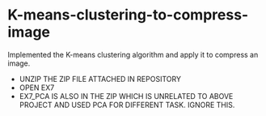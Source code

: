 # K-means-clustering-to-compress-image
Implemented the K-means clustering algorithm and apply it to compress an image.

- UNZIP THE ZIP FILE ATTACHED IN REPOSITORY
- OPEN EX7
- EX7_PCA IS ALSO IN THE ZIP WHICH IS UNRELATED TO ABOVE PROJECT AND USED PCA FOR DIFFERENT TASK. IGNORE THIS.
